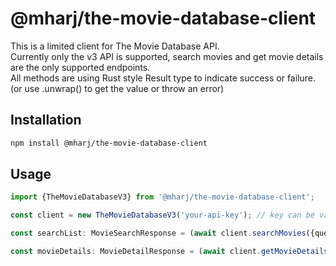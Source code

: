 # @mharj/the-movie-database-client

This is a limited client for The Movie Database API.<br/>
Currently only the v3 API is supported, search movies and get movie details are the only supported endpoints.<br/>
All methods are using Rust style Result type to indicate success or failure. (or use .unwrap() to get the value or throw an error)

## Installation

```bash
npm install @mharj/the-movie-database-client
```

## Usage

```typescript
import {TheMovieDatabaseV3} from '@mharj/the-movie-database-client';

const client = new TheMovieDatabaseV3('your-api-key'); // key can be value, Promised value or a function that returns either

const searchList: MovieSearchResponse = (await client.searchMovies({query: 'James Bond'})).unwrap();

const movieDetails: MovieDetailResponse = (await client.getMovieDetails(searchList.results[0].id)).unwrap();
```

